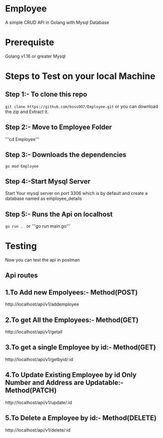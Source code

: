 # Employee
A simple CRUD API in Golang with Mysql Database

# Prerequiste
Golang v1.16 or greater
Mysql

# Steps to Test on your local Machine
## Step 1:- To clone this repo <br/>
```git clone https://github.com/bossOO7/Employee.git``` or you can download the zip and Extract it.<br/>
## Step 2:- Move to Employee Folder <br/>
'''cd Employee'''<br/>
## Step 3:- Downloads the dependencies <br/>
```go mod Employee ```<br/>
## Step 4:-Start Mysql Server <br/>
Start Your mysql server on port 3306 which is by default and create a database named as employee_details
## Step 5:- Runs the Api on localhost <br/>
```go run . ``` or '''go run main.go'''<br/>

# Testing 
Now you can test the api in postman 

## Api routes 
## 1.To Add new Empolyees:- Method(POST)
http://localhost/api/v1/addemployee
<br/>

## 2.To get All the Employees:- Method(GET)
http://localhost/api/v1/getall
<br/>

## 3.To get a single Employee by id:- Method(GET)
http://localhost/api/v1/getbyid/:id
<br/>

## 4.To Update Existing Employee by id Only Number and Address are Updatable:- Method(PATCH)
http://localhost/api/v1/update/:id
<br/>

## 5.To Delete a Employee by id:- Method(DELETE)
http://localhost/api/v1/delete/:id
